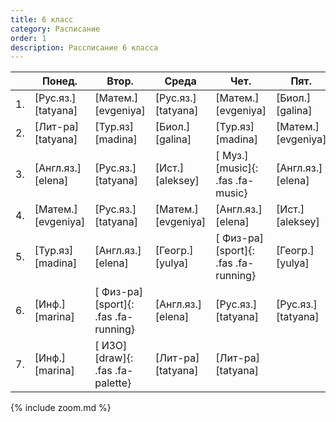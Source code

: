 ```yaml
---
title: 6 класс
category: Расписание
order: 1
description: Рассписание 6 класса
---
```


|     | Понед.             | Втор.                                | Среда              | Чет.                                 | Пят.               |
| --- | ------------------ | ------------------------------------ | ------------------ | ------------------------------------ | ------------------ |
| 1.  | [Рус.яз.][tatyana] | [Матем.][evgeniya]                   | [Рус.яз.][tatyana] | [Матем.][evgeniya]                   | [Биол.][galina]    |
| 2.  | [Лит-ра][tatyana]  | [Тур.яз][madina]                     | [Биол.][galina]    | [Тур.яз][madina]                     | [Матем.][evgeniya] |
| 3.  | [Англ.яз.][elena]  | [Рус.яз.][tatyana]                   | [Ист.][aleksey]    | [ Муз.][music]{: .fas .fa-music}     | [Англ.яз.][elena]  |
| 4.  | [Матем.][evgeniya] | [Рус.яз.][tatyana]                   | [Матем.][evgeniya] | [Англ.яз.][elena]                    | [Ист.][aleksey]    |
| 5.  | [Тур.яз][madina]   | [Англ.яз.][elena]                    | [Геогр.][yulya]    | [ Физ-ра][sport]{: .fas .fa-running} | [Геогр.][yulya]    |
| 6.  | [Инф.][marina]     | [ Физ-ра][sport]{: .fas .fa-running} | [Англ.яз.][elena]  | [Рус.яз.][tatyana]                   | [Рус.яз.][tatyana] |
| 7.  | [Инф.][marina]     | [ ИЗО][draw]{: .fas .fa-palette}     | [Лит-ра][tatyana]  | [Лит-ра][tatyana]                    |                    |

{% include zoom.md %}
